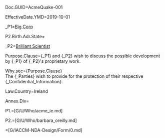 Doc.GUID=AcmeQuake-001

EffectiveDate.YMD=2019-10-01

_P1=<a href="#_P1" class="definedterm">Big Corp</a>

P2.Birth.Adr.State=</i>

_P2=<a href="#_P2" class="definedterm">Brilliant Scientist</a>

Purpose.Clause={_P1} and {_P2} wish to discuss the possible development by {_P1} of {_P2}'s proprietary work.

Why.sec={Purpose.Clause}<br>The {_Parties} wish to provide for the protection of their respective {_Confidential_Information}.

Law.Country=Ireland

Annex.Div=</i>

P1.=[G/U/Who/acme_ie.md]

P2.=[G/U/Who/barbara_oreilly.md]

=[G/IACCM-NDA-Design/Form/0.md]